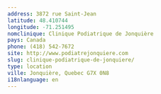 ```yaml
---
address: 3872 rue Saint-Jean
latitude: 48.410744
longitude: -71.251495
nomclinique: Clinique Podiatrique de Jonquière
pays: Canada
phone: (418) 542-7672
site: http://www.podiatrejonquiere.com
slug: clinique-podiatrique-de-jonquiere/
type: location
ville: Jonquière, Quebec G7X 0N8
i18nlanguage: en
---
```


